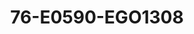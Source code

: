 ---
title: 76-E0590-EGO1308
image: /v1543919832/viterbo/76-E0590-EGO1308.jpg
brand: ego
layout: vestito
---